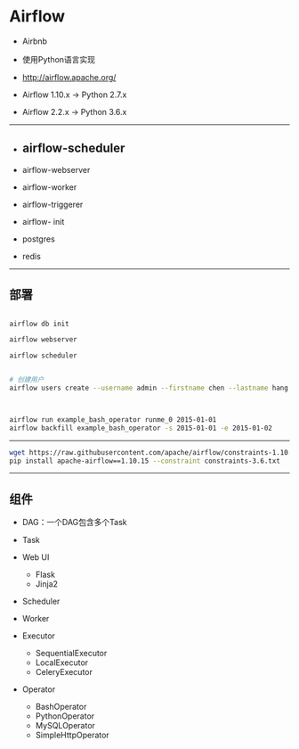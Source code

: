 # Airflow

- Airbnb


- 使用Python语言实现


- http://airflow.apache.org/
- Airflow 1.10.x -> Python 2.7.x
- Airflow 2.2.x -> Python 3.6.x


---

- airflow-scheduler
    -

- airflow-webserver


- airflow-worker
- airflow-triggerer
- airflow- init
- postgres
- redis

---
## 部署
```sh

airflow db init

airflow webserver

airflow scheduler


# 创建用户
airflow users create --username admin --firstname chen --lastname hang --role Admin --email admin@airflow.com



airflow run example_bash_operator runme_0 2015-01-01
airflow backfill example_bash_operator -s 2015-01-01 -e 2015-01-02

```
---
```sh
wget https://raw.githubusercontent.com/apache/airflow/constraints-1.10.15/constraints-3.6.txt
pip install apache-airflow==1.10.15 --constraint constraints-3.6.txt
```


---
## 组件

- DAG：一个DAG包含多个Task

- Task

- Web UI
    - Flask
    - Jinja2

- Scheduler
- Worker

- Executor
    - SequentialExecutor
    - LocalExecutor
    - CeleryExecutor



- Operator
    - BashOperator
    - PythonOperator
    - MySQLOperator
    - SimpleHttpOperator